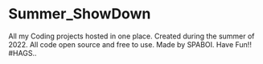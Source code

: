 # Summer_ShowDown
All my Coding projects hosted in one place. Created during the summer of 2022. All code open source and free to use. Made by SPABOI. Have Fun!! #HAGS..
